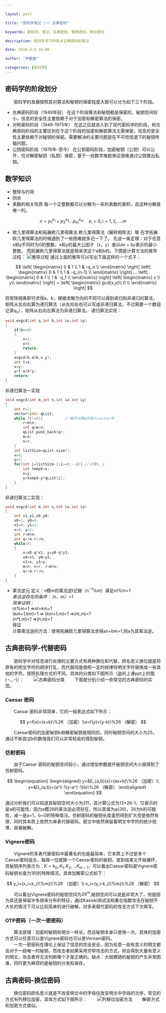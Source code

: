 ```yaml
---

layout: post

title: "密码学笔记（一）古典密码"

keywords: 密码学，笔记，古典密码，替换密码，换位密码

description: 密码学学习中有关古典密码的笔记

date: 2018-4-6 19:09

author: "尹傲雄"

categories: [密码学]
---
```

## 密码学的阶段划分

　　密码学的发展按照其对算法和秘钥的保密程度大致可以分为如下三个阶段。

- 古典密码阶段（1949年前）
在这个阶段算法和秘钥都是保密的，秘钥空间较小，信息的安全性主要依赖于对于加密和解密算法的保密。
- 对称密码阶段（1949-1975年）
在这之后就进入到了现代密码学的阶段，和古典密码阶段的主要区别在于这个阶段的加密和解密算法无需保密，信息的安全性主要依赖于对秘钥的保密。需要解决的主要问题是在不可信信道下的秘钥传输问题。
- 公钥密码阶段（1976年-至今）
在公钥密码阶段，加密秘钥（公钥）可以公开，仅对解密秘钥（私钥）保密，基于一些数学难题保证很难通过公钥推出私钥。

## 数学知识
- 整除与约简
- 同余
- 素数的相关性质
每一个正整数都可以分解为一系列素数的乘积，且这种分解是唯一的。

$$
n=p_1^{e_1}+p_2^{e_2}...p_m^{e_m}\quad e_i>0,i=1,2,....m
$$

- 欧几里得算法和拓展欧几里得算法
欧几里得算法（辗转相除法）略
在学拓展欧几里得算法的时候遇到了一些困难就多记一下了。
先说一条定理：对于任意x和y不同时为0的整数，x和y的最大公因子（x，y）是以$ax+by$表示的最小整数。
而拓展欧几里得算法就是用来求这个a和b的。下图是计算方法的推导过程：
![推导过程](https://cdn.yinaoxiong.cn/image/posts/2018-4-6/%E5%B1%8F%E5%B9%95%E5%BF%AB%E7%85%A7%202018-04-02%20%E4%B8%8B%E5%8D%887.01.14.png)
通过上面的推导可以写出下面这样的一个式子：

$$
 \left[
 \begin{matrix}
   0 & 1 \\
   1 & -q_n \\
  \end{matrix}
  \right]
  \left[
 \begin{matrix}
   0 & 1 \\
   1 & -q_{n-1} \\
  \end{matrix}
  \right] ...
  \left[
 \begin{matrix}
   0 & 1 \\
   1 & -q_1 \\
  \end{matrix}
  \right]
  \left[
 \begin{matrix}
   x \\
   y\\
  \end{matrix}
  \right] =
  \left[
 \begin{matrix}
   gcd(x,y)\\
  0 \\
  \end{matrix}
  \right]
$$

将矩阵相乘即可求得a，b，根据求解方向的不同可以得到递归和非递归的算法，矩阵从左向右算为递归算法（从左向右也可以写成非递归算法，不过需要一个数组记录$q_n$），矩阵从右向左算法为非递归算法。
递归算法实现：

```c++
void exgcd(int a,int b,int &x,int &y)
{
    if(b==0)
    {
        x=1;
        y=0;
        return;
    }
    exgcd(b,a%b,x,y);
    int t=x;
    x=y;
    y=t-a/b*y;
    return;
}
```
非递归算法一实现

```c++
void exgcd(int m,int n,int &x,int &y)
{
    int r=1;
    vector<int> qList;
    while (r!=0){          //循环计算q并放入vector中
        r=m%n;
        int q=m/n;
        qList.push_back(q);
        m=n;
        n=r;
    }
    int listSize=qList.size();
    x=0;
    y=1;
    for(int i=listSize-2;i>=0;--i){ //计算x，y
        int tempX=x;
        x=y;
        y=tempX-y*qList[i];
    }
}
```

非递归算法二实现：

```c++
void exgcd(int m,int n,int &x,int &y)
{
    int x1,y1,x0,y0;
    x0=1; y0=0;
    x1=0; y1=1;
    x=0; y=1;
    int r=m%n;
    int q=(m-r)/n;
    while(r)
    {
        x=x0-q*x1; y=y0-q*y1;
        x0=x1; y0=y1;
        x1=x; y1=y;
        m=n; n=r; r=m%n;
        q=(m-r)/n;
    }
}
```
- 乘法逆元
定义：n模m的乘法逆t记做（$n^{-1}\%m$）满足n*t%m=1  
乘法逆存在的条件：（n，m）=1  
简单证明：  
n*t%m=1  =>n*t=k*m+1  
(k*m+1,k*m)=1  => (k*m+1,m)=1 =>(n*t,m)=1  
(n*t,m)=1  =>(n,m)=1  
得证  
计算乘法逆的方法：使用拓展欧几里得算法求得an+bm=1,则a为其乘法逆。

## 古典密码学-代替密码
　　密码学中对信息进行处理的主要方式有两种换位和代替，顾名思义换位就是将原有的明文字符的顺序打乱，而代替则是按照一定的规律将明文字符替换成一些其他的字符。按照处理方式的不同，具体的分类如下图所示（盗的上课ppt上的图(◔◡◔)）：
　　![古典密码分类](https://cdn.yinaoxiong.cn/image/posts/2018-4-6/%E5%B1%8F%E5%B9%95%E5%BF%AB%E7%85%A7%202018-04-02%20%E4%B8%8B%E5%8D%884.38.08.png)
　　下面就分别介绍一些常见的古典密码的实现。
### Caesar 密码
　　Caesar 密码非常简单，它的一般表达式如下所示：

$$
y=f(x)=(x+k)\%26 （加密）\\x=f(y)=(y-k)\%26  （解密）
$$

　　Caesar密码的加密秘钥k和解密秘钥是相同的，同时秘钥空间的大小为25，通过不断尝试k的数值我们可以非常轻易的得到秘钥。
### 仿射密码
　　由于Caesar 密码的秘钥空间较小，通过增加参数提升秘钥空间大小就得到了仿射密码。

$$
\begin{equation}
\begin{aligned}
      y=&E_{a,b}(x)=(ax+b)\%26  （加密）\\
　　y=&D_{a,b}=(a^{-1}y-a^{-1}b)\%26  （解密）
\end{aligned}
\end{equation}
$$

通过分析我们可以知道其秘钥空间大小为311，其计算公式为12*26-1。12表示的是a的可能性，因为a模26的乘法逆必须存在，所以其值为φ(26)，26为b的可能性，减一是a=1，b=0的特殊情况。仿射密码的秘钥长度虽然得到扩大但是依然有限，同时其本质上依然为单表代替密码，密文中依然保留着明文中字符的统计规律，易被破解。
### Vignere密码
　　Vignere的多表代替密码中最著名的也是最简单，它本质上不过是多个Caesar密码组合，每隔一位就换一个Caesar密码的秘钥，直到结束又开始循环，其秘钥序列表示为：$K=k_0,K_1,K_2,...K_{m-1}$，可以看出Caesar密码是Vignere密码秘钥长度为1时的特殊情况，具体加解密公式如下：

$$
y_i=(x_i+k_{i\%m})\%26  （加密）\\
x_i=(y_i-k_{i\%m})\%26  （解密）
$$

　　可以看出Vignere密码的秘钥空间为$26^m$,秘钥空间可以说是非常大了，但是因为其还是保留许多频率分布的特征，通过Kasiski测试法和重合指数攻击在秘钥不大长的情况下可以比较简单的进行破解，对多表替代密码的攻击方式下次再写。
### OTP密码（一次一密密码）
　　算法原理：加密的秘钥和明文一样长，而且秘钥本身只使用一次。具体的加密方式可以任意可以是Vignere密码也可以是Vernam密码。  
　　一次一密密码在理论上保证了信息的完全安全，因为任意一段有意义的明文都会对于一段唯一的秘钥，而攻击者如果采用穷举攻击的方式，将会得到大量有意义的明文，攻击者将无法判断哪个才是正确的。缺点：大规模随机秘钥的产生非常困难，同时更为麻烦的是秘钥的分发和保存。
## 古典密码-换位密码
　　换位密码顾名思义就是不改变明文中的字母仅改变明文中字母的次序，常见的方式有列移位加密，具体方式如下图所示：
　　![列移位加密方法](https://cdn.yinaoxiong.cn/image/posts/2018-4-6/%E5%B1%8F%E5%B9%95%E5%BF%AB%E7%85%A7%202018-04-06%20%E4%B8%8B%E5%8D%886.24.49.png)
　　解密方式和加密方式类似。